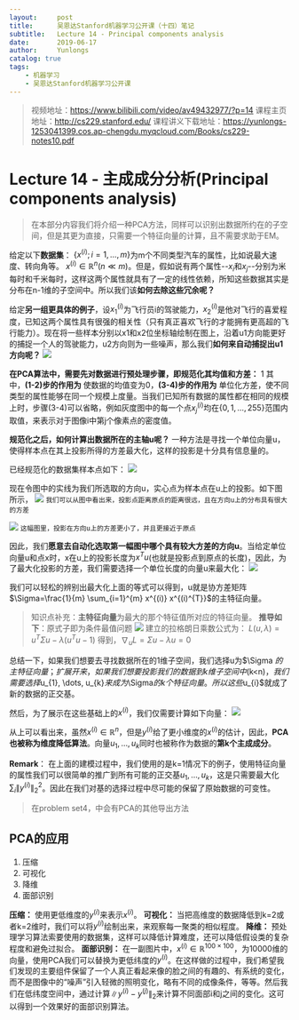 ```yaml
---
layout:     post
title:      吴恩达Stanford机器学习公开课（十四）笔记
subtitle:   Lecture 14 - Principal components analysis
date:       2019-06-17
author:     Yunlongs
catalog: true
tags:
    - 机器学习
    - 吴恩达Stanford机器学习公开课
---
```


>视频地址：https://www.bilibili.com/video/av49432977/?p=14
课程主页地址：http://cs229.stanford.edu/
课程讲义下载地址：https://yunlongs-1253041399.cos.ap-chengdu.myqcloud.com/Books/cs229-notes10.pdf

# Lecture 14 - 主成成分分析(Principal components analysis)

>在本部分内容我们将介绍一种PCA方法，同样可以识别出数据所约在的子空间，但是其更为直接，只需要一个特征向量的计算，且不需要求助于EM。

给定以下**数据集**： $\{x^{(i)} ; i=1, \ldots, m\}$为m个不同类型汽车的属性，比如说最大速度、转向角等。 $x^{(i)} \in \mathbb{R}^{n}$$(n \ll m)$。但是，假如说有两个属性--$x_{i}$和$x_j$--分别为米每时和千米每时，这样这两个属性就具有了一定的线性依赖，所知这些数据其实是分布在n-1维的子空间中。所以我们该**如何去除这些冗余呢？**

给定**另一组更具体的例子**，设$x_{1}^{(i)}$为飞行员i的驾驶能力，$x_{2}^{(i)}$是他对飞行的喜爱程度，已知这两个属性具有很强的相关性（只有真正喜欢飞行的才能拥有更高超的飞行能力）。现在将一些样本分别以x1和x2位坐标轴绘制在图上，沿着u1方向能更好的捕捉一个人的驾驶能力，u2方向则为一些噪声，那么我们**如何来自动捕捉出u1方向呢？**
![](https://yunlongs-1253041399.cos.ap-chengdu.myqcloud.com/image/Stanford/lecture-14-1.jpg)

**在PCA算法中，需要先对数据进行预处理步骤，即规范化其均值和方差：**
1[](https://yunlongs-1253041399.cos.ap-chengdu.myqcloud.com/image/Stanford/lecture-14-2.jpg)
其中，**(1-2)步的作用为** 使数据的均值变为0，**(3-4)步的作用为** 单位化方差，使不同类型的属性能够在同一个规模上度量。当我们已知所有数据的属性都在相同的规模上时，步骤(3-4)可以省略，例如灰度图中的每一个点$x_{j}^{(i)}$均在$\{0,1, \ldots, 255\}$范围内取值，来表示对于图像i中第j个像素点的密度值。

**规范化之后，如何计算出数据所在的主轴u呢？** 一种方法是寻找一个单位向量u，使得样本点在其上投影所得的方差最大化，这样的投影是十分具有信息量的。

已经规范化的数据集样本点如下：
![](https://yunlongs-1253041399.cos.ap-chengdu.myqcloud.com/image/Stanford/lecture-14-3.jpg)

现在令图中的实线为我们所选取的方向u，实心点为样本点在u上的投影。如下图所示，
![](https://yunlongs-1253041399.cos.ap-chengdu.myqcloud.com/image/Stanford/lecture-14-4.jpg)
`我们可以从图中看出来，投影点距离原点的距离很远，且在方向u上的分布具有很大的方差`

![](https://yunlongs-1253041399.cos.ap-chengdu.myqcloud.com/image/Stanford/lecture-14-5.jpg)
`这幅图里，投影在方向u上的方差更小了，并且更接近于原点`

因此，我们**愿意去自动化选取第一幅图中哪个具有较大方差的方向u**。当给定单位向量u和点x时，x在u上的投影长度为$x^{T} u$(也就是投影点到原点的长度)，因此，为了最大化投影的方差，我们需要选择一个单位长度的向量u来最大化：
![](https://yunlongs-1253041399.cos.ap-chengdu.myqcloud.com/image/Stanford/lecture-14-6.jpg)

我们可以轻松的辨别出最大化上面的等式可以得到，u就是协方差矩阵$\Sigma=\frac{1}{m} \sum_{i=1}^{m} x^{(i)} x^{(i)^{T}}$的主特征向量。
>知识点补充：**主特征向量**为最大的那个特征值所对应的特征向量。
**推导如下**：原式子即为条件最值问题
![](https://yunlongs-1253041399.cos.ap-chengdu.myqcloud.com/image/Stanford/lecture-14-7.jpg)
建立的拉格朗日乘数公式为：
$L(u,λ)=u^T\Sigma u-λ(u^Tu-1)$
得到，$\nabla_{u}L = \Sigma u-λu = 0$

总结一下，如果我们想要去寻找数据所在的1维子空间，我们选择u为$\Sigma $的主特征向量；扩展开来，如果我们想要投影我们的数据到k维子空间中$(k<n)$，我们需要选择$u_{1}, \dots, u_{k}$来成为$\Sigma$的k个特征向量。所以这些$u_{i}$就成了新的数据的正交基。

然后，为了展示在这些基础上的$x^{(i)}$，我们仅需要计算如下向量：
![](https://yunlongs-1253041399.cos.ap-chengdu.myqcloud.com/image/Stanford/lecture-14-8.jpg)

从上可以看出来，虽然$x^{(i)} \in \mathbb{R}^{n}$，但是$y^{(i)}$给了更小维度的$x^{(i)}$的估计，因此，**PCA也被称为维度降低算法**。向量$u_{1}, \dots, u_{k}$同时也被称作为数据的**第k个主成成分**。

**Remark**： 在上面的建模过程中，我们使用的是k=1情况下的例子，使用特征向量的属性我们可以很简单的推广到所有可能的正交基$u_{1}, \dots, u_{k}$，这是只需要最大化$\sum_{i}\|y^{(i)}\|_{2}^{2}$。因此在我们对基的选择过程中尽可能的保留了原始数据的可变性。

>在problem set4，中会有PCA的其他导出方法

## PCA的应用
1. 压缩
2. 可视化
3. 降维
4. 面部识别

**压缩：** 使用更低维度的$y^{(i)}$来表示$x^{(i)}$。
**可视化：** 当把高维度的数据降低到k=2或者k=2维时，我们可以将$y^{(i)}$绘制出来，来观察每一聚类的相似程度。
**降维：** 预处理学习算法索要使用的数据集，这样可以降低计算难度，还可以降低假设类的复杂程度和避免过拟合。
**面部识别：** 在一副图片中，$x^{(i)} \in \mathbb{R}^{100 \times 100}$，为10000维的向量，使用PCA我们可以替换为更低纬度的$y^{(i)}$。在这样做的过程中，我们希望我们发现的主要组件保留了一个人真正看起来像的脸之间的有趣的、有系统的变化，而不是图像中的“噪声”引入轻微的照明变化，略有不同的成像条件，等等。然后我们在低纬度空间中，通过计算$\|y^{(i)}-y^{(j)}\|_{2}$来计算不同面部i和j之间的变化。这可以得到一个效果好的面部识别算法。
